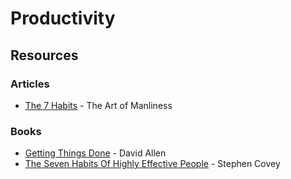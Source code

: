 # Productivity

## Resources

### Articles

* [The 7 Habits](https://www.artofmanliness.com/tag/7-habits/) - The Art of Manliness

### Books

* [Getting Things Done](https://smile.amazon.co.uk/Getting-Things-Done-Stress-free-Productivity/dp/0349408947) - David Allen
* [The Seven Habits Of Highly Effective People](https://smile.amazon.co.uk/Habits-Highly-Effective-People/dp/1471165086) - Stephen Covey


